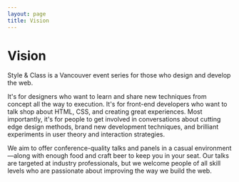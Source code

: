 ```yaml
---
layout: page
title: Vision
---
```


# Vision

Style &amp; Class is a Vancouver event series for those who design and develop
the web.

It's for designers who want to learn and share new techniques from concept all
the way to execution. It's for front-end developers who want to talk shop about
HTML, CSS, and creating great experiences. Most importantly, it's for people to
get involved in conversations about cutting edge design methods, brand new
development techniques, and brilliant experiments in user theory and interaction
strategies.

We aim to offer conference-quality talks and panels in a casual
environment—along with enough food and craft beer to keep you in your seat. Our
talks are targeted at industry professionals, but we welcome people of all skill
levels who are passionate about improving the way we build the web.
